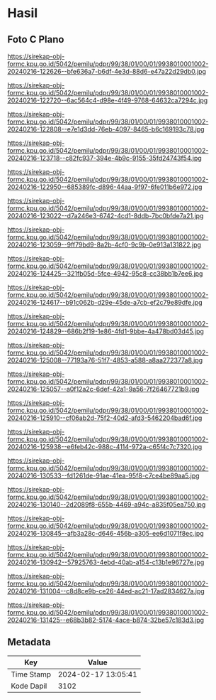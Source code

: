 # Hasil

## Foto C Plano

https://sirekap-obj-formc.kpu.go.id/5042/pemilu/pdpr/99/38/01/00/01/9938010001002-20240216-122626--bfe636a7-b6df-4e3d-88d6-e47a22d29db0.jpg

https://sirekap-obj-formc.kpu.go.id/5042/pemilu/pdpr/99/38/01/00/01/9938010001002-20240216-122720--6ac564c4-d98e-4f49-9768-64632ca7294c.jpg

https://sirekap-obj-formc.kpu.go.id/5042/pemilu/pdpr/99/38/01/00/01/9938010001002-20240216-122808--e7e1d3dd-76eb-4097-8465-b6c169193c78.jpg

https://sirekap-obj-formc.kpu.go.id/5042/pemilu/pdpr/99/38/01/00/01/9938010001002-20240216-123718--c82fc937-394e-4b9c-9155-35fd24743f54.jpg

https://sirekap-obj-formc.kpu.go.id/5042/pemilu/pdpr/99/38/01/00/01/9938010001002-20240216-122950--685389fc-d896-44aa-9f97-6fe011b6e972.jpg

https://sirekap-obj-formc.kpu.go.id/5042/pemilu/pdpr/99/38/01/00/01/9938010001002-20240216-123022--d7a246e3-6742-4cd1-8ddb-7bc0bfde7a21.jpg

https://sirekap-obj-formc.kpu.go.id/5042/pemilu/pdpr/99/38/01/00/01/9938010001002-20240216-123059--9ff79bd9-8a2b-4cf0-9c9b-0e913a131822.jpg

https://sirekap-obj-formc.kpu.go.id/5042/pemilu/pdpr/99/38/01/00/01/9938010001002-20240216-124425--321fb05d-5fce-4942-95c8-cc38bb1b7ee6.jpg

https://sirekap-obj-formc.kpu.go.id/5042/pemilu/pdpr/99/38/01/00/01/9938010001002-20240216-124617--b91c062b-d29e-45de-a7cb-ef2c79e89dfe.jpg

https://sirekap-obj-formc.kpu.go.id/5042/pemilu/pdpr/99/38/01/00/01/9938010001002-20240216-124829--686b2f19-1e86-4fd1-9bbe-4a478bd03d45.jpg

https://sirekap-obj-formc.kpu.go.id/5042/pemilu/pdpr/99/38/01/00/01/9938010001002-20240216-125008--77193a76-51f7-4853-a588-a8aa272377a8.jpg

https://sirekap-obj-formc.kpu.go.id/5042/pemilu/pdpr/99/38/01/00/01/9938010001002-20240216-125057--a0f12a2c-6def-42a1-9a56-7f26467721b9.jpg

https://sirekap-obj-formc.kpu.go.id/5042/pemilu/pdpr/99/38/01/00/01/9938010001002-20240216-125910--cf06ab2d-75f2-40d2-afd3-5462204bad6f.jpg

https://sirekap-obj-formc.kpu.go.id/5042/pemilu/pdpr/99/38/01/00/01/9938010001002-20240216-125938--e6feb42c-988c-4114-972a-c65f4c7c7320.jpg

https://sirekap-obj-formc.kpu.go.id/5042/pemilu/pdpr/99/38/01/00/01/9938010001002-20240216-130533--fd1261de-91ae-41ea-95f8-c7ce4be89aa5.jpg

https://sirekap-obj-formc.kpu.go.id/5042/pemilu/pdpr/99/38/01/00/01/9938010001002-20240216-130140--2d2089f8-655b-4469-a94c-a835f05ea750.jpg

https://sirekap-obj-formc.kpu.go.id/5042/pemilu/pdpr/99/38/01/00/01/9938010001002-20240216-130845--afb3a28c-d646-456b-a305-ee6d1071f8ec.jpg

https://sirekap-obj-formc.kpu.go.id/5042/pemilu/pdpr/99/38/01/00/01/9938010001002-20240216-130942--57925763-4ebd-40ab-a154-c13b1e96727e.jpg

https://sirekap-obj-formc.kpu.go.id/5042/pemilu/pdpr/99/38/01/00/01/9938010001002-20240216-131004--c8d8ce9b-ce26-44ed-ac21-17ad2834627a.jpg

https://sirekap-obj-formc.kpu.go.id/5042/pemilu/pdpr/99/38/01/00/01/9938010001002-20240216-131425--e68b3b82-5174-4ace-b874-32be57c183d3.jpg


## Metadata

| Key        | Value               |
| ---------- | ------------------- |
| Time Stamp | 2024-02-17 13:05:41 |
| Kode Dapil | 3102                |



